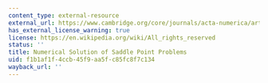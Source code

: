 ```yaml
---
content_type: external-resource
external_url: https://www.cambridge.org/core/journals/acta-numerica/article/abs/numerical-solution-of-saddle-point-problems/2596C5D03B23AF89FE5A756891029B12
has_external_license_warning: true
license: https://en.wikipedia.org/wiki/All_rights_reserved
status: ''
title: Numerical Solution of Saddle Point Problems
uid: f1b1af1f-4ccb-45f9-aa5f-c85fc8f7c134
wayback_url: ''
---
```

